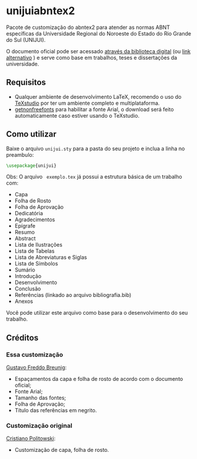 # unijuiabntex2

Pacote de customização do abntex2 para atender as normas ABNT específicas da Universidade Regional do Noroeste do Estado do Rio Grande do Sul (UNIJUI).

O documento oficial pode ser acessado [através da biblioteca digital](http://bibliodigital.unijui.edu.br:8080/xmlui/handle/123456789/2905) (ou [link alternativo](https://github.com/gustavofbreunig/abntex2unijui/files/1081810/TRABALHOS.ACADEMICOS.85-2016-UNIJUI.pdf) ) e serve como base em trabalhos, teses e dissertações da universidade.

## Requisitos

- Qualquer ambiente de desenvolvimento LaTeX, recomendo o uso do [TeXstudio](http://www.texstudio.org/) por ter um ambiente completo e multiplataforma.
- [getnonfreefonts](https://www.tug.org/fonts/getnonfreefonts/) para habilitar a fonte Arial, o download será feito automaticamente caso estiver usando o TeXstudio.

## Como utilizar

Baixe o arquivo `unijui.sty` para a pasta do seu projeto e inclua a linha no preambulo:

```tex
\usepackage{unijui}
```

Obs: O arquivo ` exemplo.tex` já possui a estrutura básica de um trabalho com:

- Capa
- Folha de Rosto
- Folha de Aprovação
- Dedicatória
- Agradecimentos
- Epígrafe
- Resumo
- Abstract
- Lista de Ilustrações
- Lista de Tabelas
- Lista de Abreviaturas e Siglas
- Lista de Símbolos
- Sumário
- Introdução
- Desenvolvimento
- Conclusão
- Referências (linkado ao arquivo bibliografia.bib)
- Anexos

Você pode utilizar este arquivo como base para o desenvolvimento do seu trabalho.

## Créditos

### Essa customização

[Gustavo Freddo Breunig](mailto:gustavofbreunig@gmail.com): 

- Espaçamentos da capa e folha de rosto de acordo com o documento oficial;
- Fonte Arial;
- Tamanho das fontes;
- Folha de Aprovação;
- Título das referências em negrito.

### Customização original

[Cristiano Politowski](https://github.com/polako/unijui_latex_template):

- Customização de capa, folha de rosto.

